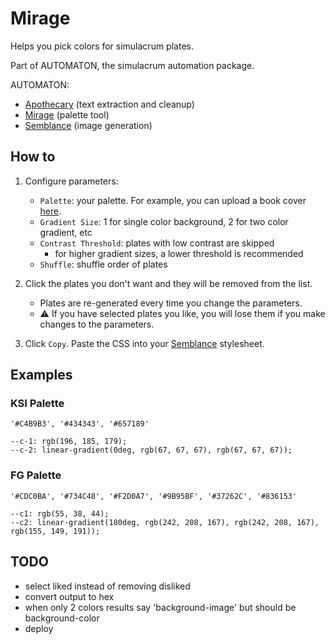 # Mirage

Helps you pick colors for simulacrum plates.

Part of AUTOMATON, the simulacrum automation package.

AUTOMATON:

-   [Apothecary](https://github.com/noah-art3mis/apothecary) (text extraction and cleanup)
-   [Mirage](https://github.com/noah-art3mis/mirage) (palette tool)
-   [Semblance](https://github.com/noah-art3mis/semblance) (image generation)

## How to

1.  Configure parameters:

    -   `Palette`: your palette. For example, you can upload a book cover [here](https://color.adobe.com/create/image-gradient).
    -   `Gradient Size`: 1 for single color background, 2 for two color gradient, etc
    -   `Contrast Threshold`: plates with low contrast are skipped
        -   for higher gradient sizes, a lower threshold is recommended
    -   `Shuffle`: shuffle order of plates

1.  Click the plates you don't want and they will be removed from the list.

    -   Plates are re-generated every time you change the parameters.
    -   ⚠️ If you have selected plates you like, you will lose them if you make changes to the parameters.

1.  Click `Copy`. Paste the CSS into your [Semblance](https://github.com/noah-art3mis/semblance) stylesheet.

## Examples

### KSI Palette

    '#C4B9B3', '#434343', '#657189'

    --c-1: rgb(196, 185, 179);
    --c-2: linear-gradient(0deg, rgb(67, 67, 67), rgb(67, 67, 67));

### FG Palette

    '#CDC0BA', '#734C48', '#F2D0A7', '#9B95BF', '#37262C', '#836153'

    --c1: rgb(55, 38, 44);
    --c2: linear-gradient(180deg, rgb(242, 208, 167), rgb(242, 208, 167), rgb(155, 149, 191));

## TODO

-   select liked instead of removing disliked
-   convert output to hex
-   when only 2 colors results say 'background-image' but should be background-color
-   deploy
